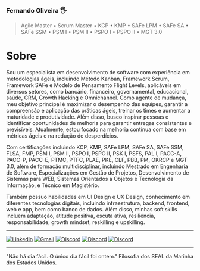 ### Fernando Oliveira 🖐️

> Agile Master • Scrum Master • KCP • KMP • SAFe LPM • SAFe SA • SAFe SSM • PSM I • PSM II • PSPO I • PSPO II • MGT 3.0

# Sobre

Sou um especialista em desenvolvimento de software com experiência em metodologias ágeis, incluindo Método Kanban, Framework Scrum, Framework SAFe e Modelo de Pensamento Flight Levels, aplicáveis em diversos setores, como bancário, financeiro, governamental, educacional, saúde, CRM, Growth Hacking e Omnichannel. Como agente de mudança, meu objetivo principal é maximizar o desempenho das equipes, garantir a compreensão e aplicação das práticas ágeis, treinar os times e aumentar a maturidade e produtividade. Além disso, busco inspirar pessoas e identificar oportunidades de melhoria para garantir entregas consistentes e previsíveis. Atualmente, estou focado na melhoria contínua com base em métricas ágeis e na redução de desperdícios.

Com certificações incluindo KCP, KMP, SAFe LPM, SAFe SA, SAFe SSM, FLSA, FMP, PSM I, PSM II, PSPO I, PSPO II, PSK I, PSFS, PAL I, PACC-A, PACC-P, PACC-E, PTMC, PTFC, PLAE, PKE, CLF, PBB, PM, OKRCP e MGT 3.0, além de formação multidisciplinar, incluindo Mestrado em Engenharia de Software, Especializações em Gestão de Projetos, Desenvolvimento de Sistemas para WEB, Sistemas Orientados a Objetos e Tecnologia da Informação, e Técnico em Magistério.

Também possuo habilidades em UI Design e UX Design, conhecimento em diferentes tecnologias digitais, incluindo infraestrutura, backend, frontend, web e app, bem como banco de dados. Além disso, minhas soft skills incluem adaptação, atitude positiva, escuta ativa, resiliência, responsabilidade, growth mindset, reskilling e upskilling.


---
[![Linkedin](https://img.shields.io/badge/-LinkedIn-blue?style=for-the-badge&logo=Linkedin&logoColor=white)](https://www.linkedin.com/in/fernandoinfinite/)
[![Gmail](https://img.shields.io/badge/Gmail-D14836?style=for-the-badge&logo=gmail&logoColor=white)](mailto:fernando.infinite@gmail.com)
[![Discord](https://img.shields.io/badge/Discord-7289DA?style=for-the-badge&logo=discord&logoColor=white)](fernandog#5724)
[![Discord](https://img.shields.io/badge/WhatsApp-25D366?style=for-the-badge&logo=whatsapp&logoColor=white)](61991745303)
[![Discord](https://img.shields.io/badge/Telegram-2CA5E0?style=for-the-badge&logo=telegram&logoColor=white)](61991745303)

---

"Não há dia fácil. O único dia fácil foi ontem." Filosofia dos SEAL da Marinha dos Estados Unidos.
